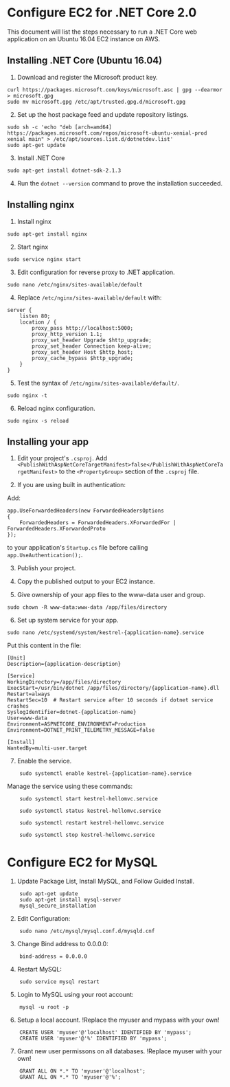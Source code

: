 Configure EC2 for .NET Core 2.0
================================
This document will list the steps necessary to run a .NET Core web application on an Ubuntu 16.04 EC2 instance on AWS.

Installing .NET Core (Ubuntu 16.04)
------------------------------------
1. Download and register the Microsoft product key.
```
curl https://packages.microsoft.com/keys/microsoft.asc | gpg --dearmor > microsoft.gpg
sudo mv microsoft.gpg /etc/apt/trusted.gpg.d/microsoft.gpg
```

2. Set up the host package feed and update repository listings.
```
sudo sh -c 'echo "deb [arch=amd64] https://packages.microsoft.com/repos/microsoft-ubuntu-xenial-prod xenial main" > /etc/apt/sources.list.d/dotnetdev.list'
sudo apt-get update
```

3. Install .NET Core
```
sudo apt-get install dotnet-sdk-2.1.3
```

4. Run the `dotnet --version` command to prove the installation succeeded.

Installing nginx
----------------
1. Install nginx
```
sudo apt-get install nginx
```

2. Start nginx
```
sudo service nginx start
```

3. Edit configuration for reverse proxy to .NET application.
```
sudo nano /etc/nginx/sites-available/default
```

4. Replace `/etc/nginx/sites-available/default` with:
```
server {
    listen 80;
    location / {
        proxy_pass http://localhost:5000;
        proxy_http_version 1.1;
        proxy_set_header Upgrade $http_upgrade;
        proxy_set_header Connection keep-alive;
        proxy_set_header Host $http_host;
        proxy_cache_bypass $http_upgrade;
    }
}
```

5. Test the syntax of `/etc/nginx/sites-available/default/`.
```
sudo nginx -t
```

6. Reload nginx configuration.
```
sudo nginx -s reload
```

Installing your app
-------------------

1. Edit your project's `.csproj`.
Add `<PublishWithAspNetCoreTargetManifest>false</PublishWithAspNetCoreTargetManifest>` to the `<PropertyGroup>` section of the `.csproj` file.

2. If you are using built in authentication:

Add: 
```
app.UseForwardedHeaders(new ForwardedHeadersOptions
{
    ForwardedHeaders = ForwardedHeaders.XForwardedFor | ForwardedHeaders.XForwardedProto
});
```
to your application's `Startup.cs` file before calling `app.UseAuthentication();`.

3. Publish your project.

4. Copy the published output to your EC2 instance.

5. Give ownership of your app files to the www-data user and group.
```
sudo chown -R www-data:www-data /app/files/directory
```
6. Set up system service for your app.
```
sudo nano /etc/systemd/system/kestrel-{application-name}.service
```

Put this content in the file:
```
[Unit]
Description={application-description}

[Service]
WorkingDirectory=/app/files/directory
ExecStart=/usr/bin/dotnet /app/files/directory/{application-name}.dll
Restart=always
RestartSec=10  # Restart service after 10 seconds if dotnet service crashes
SyslogIdentifier=dotnet-{application-name}
User=www-data
Environment=ASPNETCORE_ENVIRONMENT=Production
Environment=DOTNET_PRINT_TELEMETRY_MESSAGE=false

[Install]
WantedBy=multi-user.target
```

7. Enable the service.
```
    sudo systemctl enable kestrel-{application-name}.service
```

Manage the service using these commands:
```
    sudo systemctl start kestrel-hellomvc.service

    sudo systemctl status kestrel-hellomvc.service

    sudo systemctl restart kestrel-hellomvc.service

    sudo systemctl stop kestrel-hellomvc.service
```


Configure EC2 for MySQL
================================

1. Update Package List, Install MySQL, and Follow Guided Install.
```
    sudo apt-get update
    sudo apt-get install mysql-server
    mysql_secure_installation
```

2. Edit Configuration:
```
    sudo nano /etc/mysql/mysql.conf.d/mysqld.cnf
```

3. Change Bind address to 0.0.0.0:
```
    bind-address = 0.0.0.0
```

4. Restart MySQL:
```
    sudo service mysql restart
```

5. Login to MySQL using your root account:
```
    mysql -u root -p
```

6. Setup a local account. !Replace the myuser and mypass with your own!
```
    CREATE USER 'myuser'@'localhost' IDENTIFIED BY 'mypass';
    CREATE USER 'myuser'@'%' IDENTIFIED BY 'mypass';
```

7. Grant new user permissons on all databases. !Replace myuser with your own!
```
    GRANT ALL ON *.* TO 'myuser'@'localhost';
    GRANT ALL ON *.* TO 'myuser'@'%';
```
